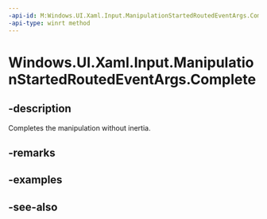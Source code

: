 ```yaml
---
-api-id: M:Windows.UI.Xaml.Input.ManipulationStartedRoutedEventArgs.Complete
-api-type: winrt method
---
```


<!-- Method syntax
public void Complete()
-->

# Windows.UI.Xaml.Input.ManipulationStartedRoutedEventArgs.Complete

## -description
Completes the manipulation without inertia.



## -remarks

## -examples

## -see-also
